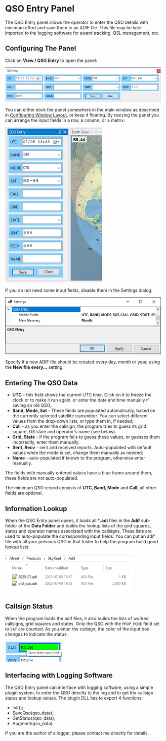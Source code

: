 # QSO Entry Panel

The QSO Entry panel allows the operator to enter the QSO details with minimum effort and save them to an ADIF file. This file may be later imported to the logging software for award tracking, QSL management, etc.

## Configuring The Panel

Click on **View / QSO Entry** to open the panel:

![QSO Entry Panel](../images/qso_entry_panel.png)

You can either dock the panel somewhere in the main window
as described in [Configuring Window Layout](configuring_window_layout.md),
or keep it floating. By resizing the panel you can arrange the input fields in a row, a column, or a matrix:

![QSO Entry as Column](../images/qso_entry_column.png)

If you do not need some input fields, disable them in the Settings dialog:

![QSO Entry Settings](../images/qso_entry_settings.png)

Specify if a new ADIF file should be created every day, month or year, using the **New file every...** setting.

## Entering The QSO Data

- **UTC** - this field shows the current UTC time. Click on it to freeze the clock or to make it run again, or enter the date and time manually if saving an old QSO;
- **Band, Mode, Sat** - These fields are populated automatically, based on the currently selected satellite transmitter. You can select different values from the drop-down lists, or type them in, if needed;
- **Call** - as you enter the callsign, the program tries to guess its grid square, US state and operator's name (see below).
- **Grid, State** - if the program fails to guess these values, or guesses them incorrectly, enter them manually;
- **Sent, Recv** - sent and received reports. Auto-populated with default values when the mode is set, change them manually as needed;
- **Name** - auto-populated if known to the program, otherwise enter manually.

The fields with manually entered values have a blue frame around them, these fields are not auto-populated.

The minimum QSO record consists of **UTC, Band, Mode** and **Call**, all other fields are optional.

## Information Lookup

When the QSO Entry panel opens, it loads all ***.adi** files in the **Adif** sub-folder of the **Data Folder** and builds the lookup lists of the grid squares, states and operator names associated with the callsigns. These lists are used to auto-populate the corresponding input fields. You can put an adif file with all your previous QSO in that folder to help the program build good lookup lists:

![Adif Files](../images/adif_files.png)

## Callsign Status

When the program loads the adif files, it also builds the lists of worked callsigns, grid squares and states. Only the QSO with the `PROP_MODE` field set to `SAT` are counted. As you enter the callsign, the color of the input box changes to indicate the status:

![Callsign Status](../images/callsign_status.png)

## Interfacing with Logging Software

The QSO Entry panel can interface with logging software, using a simple plugin system, to enter the QSO directly to the log and to get the callsign status and lookup values. The plugin DLL has to export 4 functions:

- Init();
- SaveQso(qso_data);
- GetStatus(qso_data);
- Augment(qso_data).

If you are the author of a logger, please contact me directly for details.
